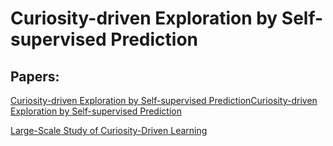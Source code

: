 # Curiosity-driven Exploration by Self-supervised Prediction

## Papers:
[Curiosity-driven Exploration by Self-supervised PredictionCuriosity-driven Exploration by Self-supervised Prediction](https://pathak22.github.io/noreward-rl/)

[Large-Scale Study of Curiosity-Driven Learning](https://pathak22.github.io/large-scale-curiosity/)
